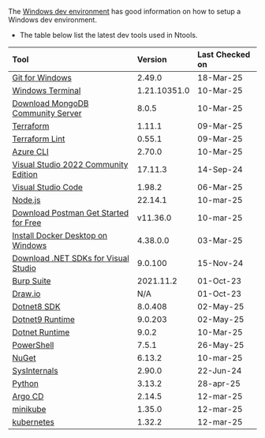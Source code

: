 The [Windows dev environment](https://learn.microsoft.com/en-us/windows/dev-environment/) has good information on how to setup a Windows dev environment.

- The table below list the latest dev tools used in Ntools.

| Tool                                                                                                       | Version     | Last Checked on |
| :--------------------------------------------------------------------------------------------------------- | :---------- | :-------------- |
| [Git for Windows](https://git-scm.com/downloads)                                                          | 2.49.0      | 18-Mar-25       |
| [Windows Terminal](https://www.microsoft.com/en-us/p/windows-terminal/9n0dx20hk701)                       | 1.21.10351.0| 10-Mar-25       |
| [Download MongoDB Community Server](https://www.mongodb.com/try/download/community)                       | 8.0.5       | 10-Mar-25       |
| [Terraform](https://releases.hashicorp.com/terraform)                                                    | 1.11.1      | 09-Mar-25       |
| [Terraform Lint](https://github.com/terraform-linters/tflint/releases)                                  | 0.55.1      | 09-Mar-25       |
| [Azure CLI](https://learn.microsoft.com/en-us/cli/azure/install-azure-cli-windows?pivots=msi)            | 2.70.0      | 10-Mar-25       |
| [Visual Studio 2022 Community Edition](https://visualstudio.microsoft.com/vs/community/)                | 17.11.3     | 14-Sep-24       |
| [Visual Studio Code](https://code.visualstudio.com/download)                                             | 1.98.2      | 06-Mar-25       |
| [Node.js](https://nodejs.org/en/download/)                                                               | 22.14.1     | 10-mar-25       |
| [Download Postman Get Started for Free](https://www.postman.com/downloads/)                               | v11.36.0  | 10-mar-25       |
| [Install Docker Desktop on Windows](https://docs.docker.com/docker-for-windows/install/)                 | 4.38.0.0    | 03-Mar-25       |
| [Download .NET SDKs for Visual Studio](https://dotnet.microsoft.com/en-us/download/dotnet/9.0)           | 9.0.100     | 15-Nov-24       |
| [Burp Suite](https://portswigger.net/burp/communitydownload)                                             | 2021.11.2   | 01-Oct-23       |
| [Draw.io](https://app.diagrams.net/)                                                                     | N/A         | 01-Oct-23       |
| [Dotnet8 SDK](https://dotnet.microsoft.com/en-us/download/dotnet)                               | 8.0.408       | 02-May-25       |
| [Dotnet9 Runtime](https://dotnet.microsoft.com/en-us/download/dotnet)                               | 9.0.203       | 02-May-25       |
| [Dotnet Runtime](https://dotnet.microsoft.com/en-us/download/dotnet)                               | 9.0.2       | 10-Mar-25       |
| [PowerShell](https://github.com/PowerShell/PowerShell/releases)                                          | 7.5.1       | 26-May-25       |
| [NuGet](https://www.nuget.org/downloads)                                                                 | 6.13.2      | 10-mar-25       |
| [SysInternals](https://learn.microsoft.com/en-us/sysinternals/)                                          | 2.90.0      | 22-Jun-24       |
| [Python](https://www.python.org/downloads/)                                                               | 3.13.2      | 28-apr-25       |
| [Argo CD](https://github.com/argoproj/argo-cd/releases/)                                          | 2.14.5      | 12-mar-25       |
| [minikube](https://github.com/kubernetes/minikube/releases/)                                          | 1.35.0      | 12-mar-25       |
| [kubernetes](https://github.com/kubernetes/kubernetes/releases)                                          | 1.32.2      | 12-mar-25       |
